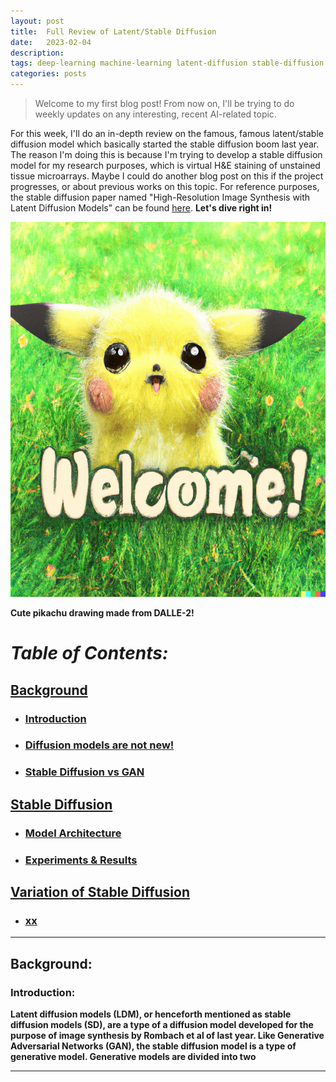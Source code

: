 ```yaml
---
layout: post
title:  Full Review of Latent/Stable Diffusion
date:   2023-02-04
description: 
tags: deep-learning machine-learning latent-diffusion stable-diffusion generative-models
categories: posts
---
```

<blockquote>
    Welcome to my first blog post! From now on, I'll be trying to do weekly updates on any interesting, recent AI-related topic.
</blockquote>

For this week, I'll do an in-depth review on the famous, famous latent/stable diffusion model which basically started the stable diffusion boom last year. 
The reason I'm doing this is because I'm trying to develop a stable diffusion model for my research purposes, which is virtual H&E staining of unstained tissue microarrays. 
Maybe I could do another blog post on this if the project progresses, or about previous works on this topic. For reference purposes, the stable diffusion paper named "High-Resolution Image Synthesis with Latent Diffusion Models" can be found [here](https://arxiv.org/pdf/2112.10752.pdf).
<strong> Let's dive right in!


[//]: # (![image1]&#40;/assets/images/welcome-pikachu.png&#41;)
<img src = "/assets/images/welcome-pikachu.png" width = "600" height = "600">
<figcaption>Cute pikachu drawing made from DALLE-2!</figcaption>

[//]: # (<img src="chokevin8.github.io/assets/images/welcome-pikachu.png" width="500" height="500">)

[//]: # (         alt="Pikachu says welcome!">)



# *Table of Contents:* 
## [Background](#background)
- ###  [Introduction](#introduction)
- ###  [Diffusion models are not new!](#diffusion-models-not-new)
- ### [Stable Diffusion vs GAN](#stable-diffusion-vs-gan)

## [Stable Diffusion](#stable-diffusion)
- ### [Model Architecture](#model-architecture)
- ### [Experiments & Results](#experiment-results)
## [Variation of Stable Diffusion](#variation-stable-diffusion)
- ### [xx](#xx)

---
<a id="background"></a>
## Background:
<a id="introduction"></a>
### Introduction:
Latent diffusion models (LDM), or henceforth mentioned as stable diffusion models (SD), are a type of a diffusion model 
developed for the purpose of image synthesis by Rombach et al of last year. Like Generative Adversarial Networks (GAN), the stable
diffusion model is a type of generative model. Generative models are divided into two
<hr>



